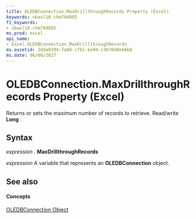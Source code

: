 ```yaml
---
title: OLEDBConnection.MaxDrillthroughRecords Property (Excel)
keywords: vbaxl10.chm794095
f1_keywords:
- vbaxl10.chm794095
ms.prod: excel
api_name:
- Excel.OLEDBConnection.MaxDrillthroughRecords
ms.assetid: 2dda9194-7a68-cfb1-ba94-c3670d0e66b8
ms.date: 06/08/2017
---
```



# OLEDBConnection.MaxDrillthroughRecords Property (Excel)

Returns or sets the maximum number of records to retrieve. Read/write  **Long** .


## Syntax

 _expression_ . **MaxDrillthroughRecords**

 _expression_ A variable that represents an **OLEDBConnection** object.


## See also


#### Concepts


[OLEDBConnection Object](Excel.OLEDBConnection.md)

